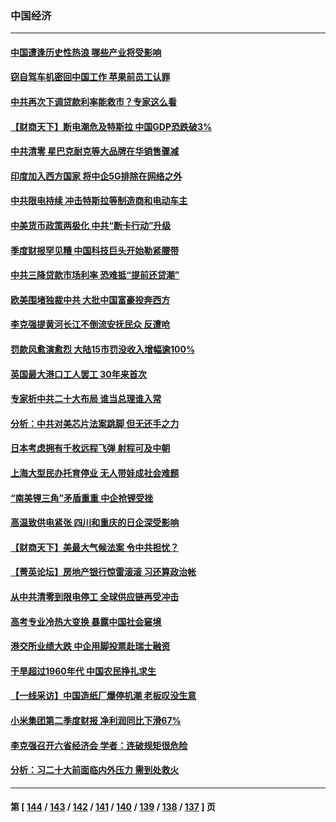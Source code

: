 ### 中国经济
---
#### [中国遭逢历史性热浪 哪些产业将受影响](../../pages/ncid283/n13808143.md) 
#### [窃自驾车机密回中国工作 苹果前员工认罪](../../pages/ncid283/n13808034.md) 
#### [中共再次下调贷款利率能救市？专家这么看](../../pages/ncid283/n13807934.md) 
#### [【财商天下】断电潮危及特斯拉 中国GDP恐跌破3%](../../pages/ncid283/n13807935.md) 
#### [中共清零 星巴克耐克等大品牌在华销售骤减](../../pages/ncid283/n13807954.md) 
#### [印度加入西方国家 将中企5G排除在网络之外](../../pages/ncid283/n13807887.md) 
#### [中共限电持续 冲击特斯拉等制造商和电动车主](../../pages/ncid283/n13807864.md) 
#### [中美货币政策两极化 中共“断卡行动”升级](../../pages/ncid283/n13807808.md) 
#### [季度财报罕见糟 中国科技巨头开始勒紧腰带](../../pages/ncid283/n13807769.md) 
#### [中共三降贷款市场利率 恐难抵“提前还贷潮”](../../pages/ncid283/n13807601.md) 
#### [欧美围堵独裁中共 大批中国富豪投奔西方](../../pages/ncid283/n13807782.md) 
#### [李克强提黄河长江不倒流安抚民众 反遭呛](../../pages/ncid283/n13807300.md) 
#### [罚款风愈演愈烈 大陆15市罚没收入增幅逾100%](../../pages/ncid283/n13807273.md) 
#### [英国最大港口工人罢工 30年来首次](../../pages/ncid283/n13807241.md) 
#### [专家析中共二十大布局 谁当总理谁入常](../../pages/ncid283/n13807204.md) 
#### [分析：中共对美芯片法案跳脚 但无还手之力](../../pages/ncid283/n13806771.md) 
#### [日本考虑拥有千枚远程飞弹 射程可及中朝](../../pages/ncid283/n13807125.md) 
#### [上海大型民办托育停业 无人带娃成社会难题](../../pages/ncid283/n13806984.md) 
#### [“南美锂三角”矛盾重重 中企抢锂受挫](../../pages/ncid283/n13806981.md) 
#### [高温致供电紧张 四川和重庆的日企深受影响](../../pages/ncid283/n13806946.md) 
#### [【财商天下】美最大气候法案 令中共担忧？](../../pages/ncid283/n13806783.md) 
#### [【菁英论坛】房地产银行惊雷滚滚 习还算政治帐](../../pages/ncid283/n13806740.md) 
#### [从中共清零到限电停工 全球供应链再受冲击](../../pages/ncid283/n13806699.md) 
#### [高考专业冷热大变换 暴露中国社会窘境](../../pages/ncid283/n13806661.md) 
#### [港交所业绩大跌 中企用脚投票赴瑞士融资](../../pages/ncid283/n13806657.md) 
#### [干旱超过1960年代 中国农民挣扎求生](../../pages/ncid283/n13806668.md) 
#### [【一线采访】中国造纸厂爆停机潮 老板叹没生意](../../pages/ncid283/n13806400.md) 
#### [小米集团第二季度财报 净利润同比下滑67%](../../pages/ncid283/n13806210.md) 
#### [李克强召开六省经济会 学者：连破规矩很危险](../../pages/ncid283/n13806007.md) 
#### [分析：习二十大前面临内外压力 需到处救火](../../pages/ncid283/n13805569.md) 

---
#### 第 [ [144](./144.md) / [143](./143.md) / [142](./142.md) / [141](./141.md) / [140](./140.md) / [139](./139.md) / [138](./138.md) / [137](./137.md) ] 页

